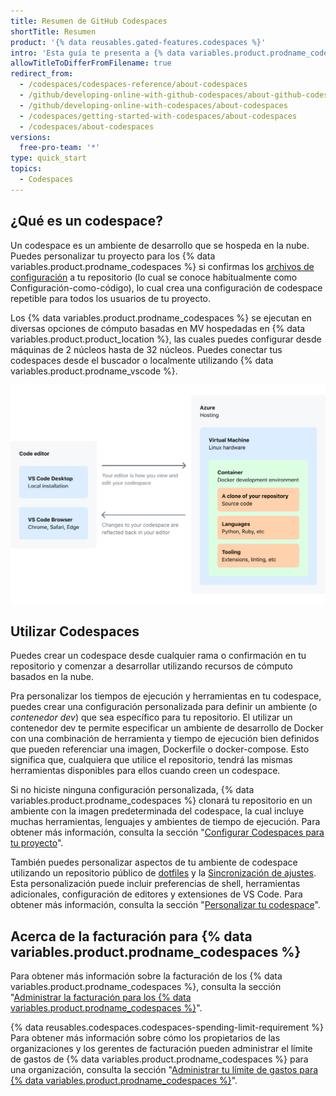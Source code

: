 ```yaml
---
title: Resumen de GitHub Codespaces
shortTitle: Resumen
product: '{% data reusables.gated-features.codespaces %}'
intro: 'Esta guía te presenta a {% data variables.product.prodname_codespaces %} y te proporciona detalles de cómo funciona y cómo utilizarlo.'
allowTitleToDifferFromFilename: true
redirect_from:
  - /codespaces/codespaces-reference/about-codespaces
  - /github/developing-online-with-github-codespaces/about-github-codespaces
  - /github/developing-online-with-codespaces/about-codespaces
  - /codespaces/getting-started-with-codespaces/about-codespaces
  - /codespaces/about-codespaces
versions:
  free-pro-team: '*'
type: quick_start
topics:
  - Codespaces
---
```


## ¿Qué es un codespace?

Un codespace es un ambiente de desarrollo que se hospeda en la nube. Puedes personalizar tu proyecto para los {% data variables.product.prodname_codespaces %} si confirmas los [archivos de configuración](/codespaces/customizing-your-codespace/configuring-codespaces-for-your-project) a tu repositorio (lo cual se conoce habitualmente como Configuración-como-código), lo cual crea una configuración de codespace repetible para todos los usuarios de tu proyecto.

Los {% data variables.product.prodname_codespaces %} se ejecutan en diversas opciones de cómputo basadas en MV hospedadas en {% data variables.product.product_location %}, las cuales puedes configurar desde máquinas de 2 núcleos hasta de 32 núcleos. Puedes conectar tus codespaces desde el buscador o localmente utilizando {% data variables.product.prodname_vscode %}.

![Un diagrama que muestra cómo funciona {% data variables.product.prodname_codespaces %}](/assets/images/help/codespaces/codespaces-diagram.png)

## Utilizar Codespaces

Puedes crear un codespace desde cualquier rama o confirmación en tu repositorio y comenzar a desarrollar utilizando recursos de cómputo basados en la nube.

Pra personalizar los tiempos de ejecución y herramientas en tu codespace, puedes crear una configuración personalizada para definir un ambiente (o _contenedor dev_) que sea específico para tu repositorio. El utilizar un contenedor dev te permite especificar un ambiente de desarrollo de Docker con una combinación de herramienta y tiempo de ejecución bien definidos que pueden referenciar una imagen, Dockerfile o docker-compose. Esto significa que, cualquiera que utilice el repositorio, tendrá las mismas herramientas disponibles para ellos cuando creen un codespace.

Si no hiciste ninguna configuración personalizada, {% data variables.product.prodname_codespaces %} clonará tu repositorio en un ambiente con la imagen predeterminada del codespace, la cual incluye muchas herramientas, lenguajes y ambientes de tiempo de ejecución. Para obtener más información, consulta la sección "[Configurar Codespaces para tu proyecto](/codespaces/setting-up-your-codespace/configuring-codespaces-for-your-project)".

También puedes personalizar aspectos de tu ambiente de codespace utilizando un repositorio público de [dotfiles](https://dotfiles.github.io/tutorials/) y la [Sincronización de ajustes](https://code.visualstudio.com/docs/editor/settings-sync). Esta personalización puede incluir preferencias de shell, herramientas adicionales, configuración de editores y extensiones de VS Code. Para obtener más información, consulta la sección "[Personalizar tu codespace](/codespaces/customizing-your-codespace)".

## Acerca de la facturación para {% data variables.product.prodname_codespaces %}

Para obtener más información sobre la facturación de los {% data variables.product.prodname_codespaces %}, consulta la sección "[Administrar la facturación para los {% data variables.product.prodname_codespaces %}](/billing/managing-billing-for-github-codespaces/about-billing-for-codespaces)".

{% data reusables.codespaces.codespaces-spending-limit-requirement %} Para obtener más información sobre cómo los propietarios de las organizaciones y los gerentes de facturación pueden administrar el límite de gastos de {% data variables.product.prodname_codespaces %} para una organización, consulta la sección "[Administrar tu límite de gastos para {% data variables.product.prodname_codespaces %}](/billing/managing-billing-for-github-codespaces/managing-spending-limits-for-codespaces)".
